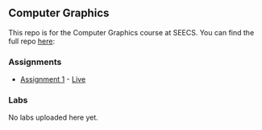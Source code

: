 ## Computer Graphics

This repo is for the Computer Graphics course at SEECS. You can find the full repo [here](https://github.com/nashmia-riaz/ComputerGraphics):


### Assignments
- [Assignment 1](https://github.com/nashmia-riaz/ComputerGraphics/Assignment1) - [Live](https://nashmia-riaz.github.io/ComputerGraphics/Assignment%201/Assignment/Assignment1.html)

### Labs
No labs uploaded here yet.
